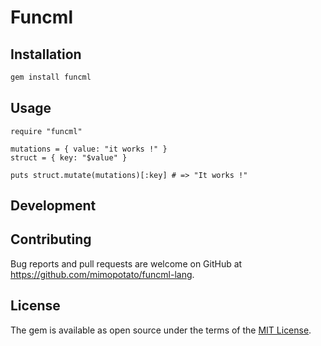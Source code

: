 # Funcml
## Installation

```bash
gem install funcml
```

## Usage

```
require "funcml"

mutations = { value: "it works !" }
struct = { key: "$value" }

puts struct.mutate(mutations)[:key] # => "It works !"
```

## Development


## Contributing

Bug reports and pull requests are welcome on GitHub at https://github.com/mimopotato/funcml-lang.

## License

The gem is available as open source under the terms of the [MIT License](https://opensource.org/licenses/MIT).
